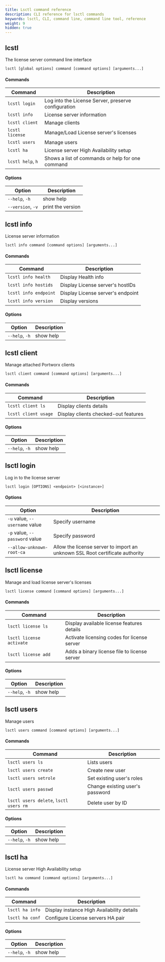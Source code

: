 ```yaml
---
title: Lsctl command reference
description: CLI reference for lsctl commands
keywords: lsctl, CLI, command line, command line tool, reference
weight: 9
hidden: true
---
```


## lcstl

The license server command line interface

```text
lsctl [global options] command [command options] [arguments...]
```

#### Commands

|**Command**|**Description**|
|----|----|
| `lcstl login`     | Log into the License Server, preserve configuration |
| `lcstl info`      | License server information |
| `lcstl client`    | Manage clients |
| `lcstl license`   | Manage/Load License server's licenses |
| `lcstl users`     | Manage users |
| `lcstl ha`        | License server High Availability setup |
| `lcstl help`, `h` | Shows a list of commands or help for one command |

#### Options

|**Option**|**Description**|
|----|----|
| `--help`, `-h` | show help |
| `--version`, `-v`| print the version |

## lcstl info

License server information

```text
lsctl info command [command options] [arguments...]
```

#### Commands

|**Command**|**Description**|
|----|----|
| `lcstl info health` | Display Health info |
| `lcstl info hostids` | Display License server's hostIDs |
| `lcstl info endpoint` | Display License server's endpoint |
| `lcstl info version` | Display versions |

#### Options

|**Option**|**Description**|
|----|----|
| `--help`, `-h` | show help |


## lcstl client

Manage attached Portworx clients

```text
lsctl client command [command options] [arguments...]
```

#### Commands

|**Command**|**Description**|
|----|----|
| `lcstl client ls`    | Display clients details |
| `lcstl client usage` | Display clients checked-out features |

#### Options

|**Option**|**Description**|
|----|----|
| `--help`, `-h` | show help |

## lsctl login

Log in to the license server

```text
lsctl login [OPTIONS] <endpoint> [<instance>]
```

#### Options

|**Option**|**Description**|
|----|----|
| `-u` value, `--username` value | Specify username |
| `-p` value, `--password` value | Specify password |
| `--allow-unknown-root-ca`      | Allow the license server to import an unknown SSL Root certificate authority |

## lsctl license

Manage and load license server's licenses

```text
lsctl license command [command options] [arguments...]
```

#### Commands

|**Command**|**Description**|
|----|----|
| `lsctl license ls`        | Display available license features details |
| `lsctl license activate`  | Activate licensing codes for license server |
| `lsctl license add`       | Adds a binary license file to license server |

#### Options

|**Option**|**Description**|
|----|----|
| `--help`, `-h` | show help |

## lsctl users

Manage users

```text
lsctl users command [command options] [arguments...]
```

#### Commands

|**Command**|**Description**|
|----|----|
| `lsctl users ls`                        | Lists users |
| `lsctl users create`                    | Create new user |
| `lsctl users setrole`                   | Set existing user's roles |
| `lsctl users passwd`                    | Change existing user's password |
| `lsctl users delete`, `lsctl users rm`  | Delete user by ID |

#### Options

|**Option**|**Description**|
|----|----|
| `--help`, `-h` | show help |

## lsctl ha

License server High Availability setup

```text
lsctl ha command [command options] [arguments...]
```

#### Commands

|**Command**|**Description**|
|----|----|
| `lsctl ha info` | Display instance High Availability details |
| `lsctl ha conf` | Configure License servers HA pair |

#### Options

|**Option**|**Description**|
|----|----|
| `--help`, `-h` | show help |







<!--

```
/opt/pwx-ls/bin/lsctl -h
```
```
NAME:
   lsctl - A new cli application

USAGE:
   lsctl [global options] command [command options] [arguments...]

VERSION:
   1.0.0-31-g138f1f4

COMMANDS:
     login    Log into the License Server, preserve configuration
     info     License server information
     client   Manage clients
     license  Manage/Load License server's licenses
     users    Manage users
     ha       License server High Availability setup
     help, h  Shows a list of commands or help for one command

GLOBAL OPTIONS:
   --help, -h     show help
   --version, -v  print the version
```

```
/opt/pwx-ls/bin/lsctl info -h
```
```
NAME:
   lsctl info - License server information

USAGE:
   lsctl info command [command options] [arguments...]

COMMANDS:
     health    Display Health info
     hostids   Display License server's hostIDs
     endpoint  Display License server's endpoint
     version   Display versions

OPTIONS:
   --help, -h  show help
```


```
/opt/pwx-ls/bin/lsctl client -h
```
```
NAME:
   lsctl client - Manage clients

USAGE:
   lsctl client command [command options] [arguments...]

COMMANDS:
     ls     Display clients details
     usage  Display clients checked-out features

OPTIONS:
   --help, -h  show help
```

```
/opt/pwx-ls/bin/lsctl login -h
```
```
NAME:
   lsctl login - Log into the License Server, preserve configuration

USAGE:
   lsctl login [OPTIONS] <endpoint> [<instance>]

OPTIONS:
   -u value, --username value  Specify username
   -p value, --password value  Specify password
   --allow-unknown-root-ca     Specify if we should import unknown SSL Root CA
```
```
/opt/pwx-ls/bin/lsctl license -h
```
```
NAME:
   lsctl license - Manage/Load License server's licenses

USAGE:
   lsctl license command [command options] [arguments...]

COMMANDS:
     ls        Display available license features details
     activate  Activate licensing codes for license server
     add       Adds a binary license file to license server

OPTIONS:
   --help, -h  show help
```
```
/opt/pwx-ls/bin/lsctl users -h
```
```
NAME:
   lsctl users - Manage users

USAGE:
   lsctl users command [command options] [arguments...]

COMMANDS:
     ls          Lists users
     create      Create new user
     setrole     Set existing user's roles
     passwd      Change existing user's password
     delete, rm  Delete user by ID

OPTIONS:
   --help, -h  show help
```
```
/opt/pwx-ls/bin/lsctl ha -h
```
```
NAME:
   lsctl ha - License server High Availability setup

USAGE:
   lsctl ha command [command options] [arguments...]

COMMANDS:
     info  Display instance High Availability details
     conf  Configure License servers HA pair

OPTIONS:
   --help, -h  show help
``` -->
